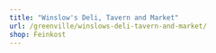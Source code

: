 ```yaml
---
title: "Winslow's Deli, Tavern and Market"
url: /greenville/winslows-deli-tavern-and-market/
shop: Feinkost
---
```

